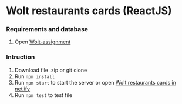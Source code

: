 
# Wolt restaurants cards (ReactJS)

### Requirements and database
1. Open [Wolt-assignment](https://github.com/woltapp/summer2020#bonus)

### Intruction
1. Download file .zip or git clone
1. Run `npm install`
1. Run `npm start` to start the server or open [Wolt restaurants cards in netlify ](https://react-wolt-restaurants-cards.netlify.com/)
1. Run `npm test` to test file
